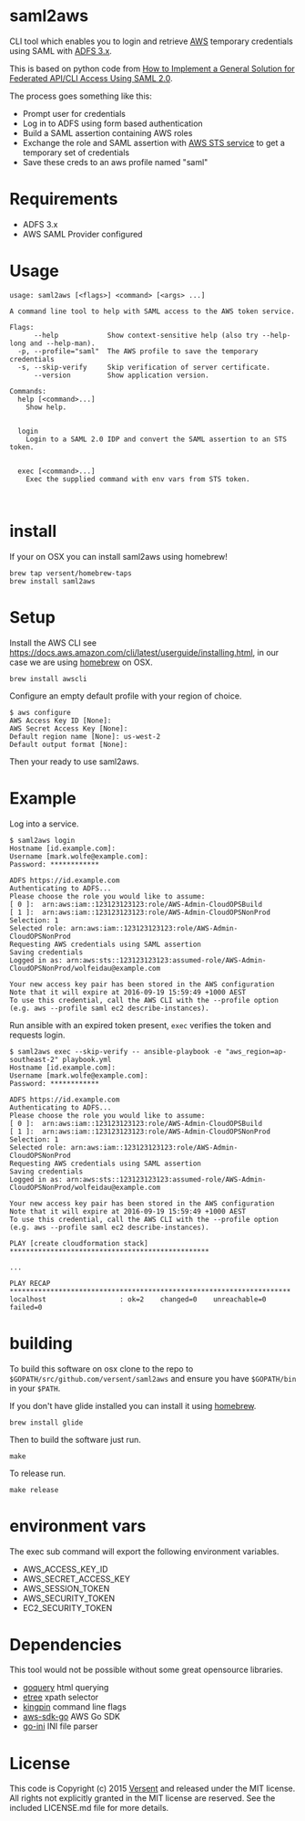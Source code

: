 # saml2aws

CLI tool which enables you to login and retrieve [AWS](https://aws.amazon.com/) temporary credentials using SAML with [ADFS 3.x](https://msdn.microsoft.com/en-us/library/bb897402.aspx).

This is based on python code from [
How to Implement a General Solution for Federated API/CLI Access Using SAML 2.0](https://blogs.aws.amazon.com/security/post/TxU0AVUS9J00FP/How-to-Implement-a-General-Solution-for-Federated-API-CLI-Access-Using-SAML-2-0).

The process goes something like this:

* Prompt user for credentials
* Log in to ADFS using form based authentication
* Build a SAML assertion containing AWS roles
* Exchange the role and SAML assertion with [AWS STS service](https://docs.aws.amazon.com/STS/latest/APIReference/Welcome.html) to get a temporary set of credentials
* Save these creds to an aws profile named "saml"

# Requirements

* ADFS 3.x 
* AWS SAML Provider configured

# Usage

```
usage: saml2aws [<flags>] <command> [<args> ...]

A command line tool to help with SAML access to the AWS token service.

Flags:
      --help            Show context-sensitive help (also try --help-long and --help-man).
  -p, --profile="saml"  The AWS profile to save the temporary credentials
  -s, --skip-verify     Skip verification of server certificate.
      --version         Show application version.

Commands:
  help [<command>...]
    Show help.


  login
    Login to a SAML 2.0 IDP and convert the SAML assertion to an STS token.


  exec [<command>...]
    Exec the supplied command with env vars from STS token.



```

# install

If your on OSX you can install saml2aws using homebrew!

```
brew tap versent/homebrew-taps
brew install saml2aws
```

# Setup

Install the AWS CLI see https://docs.aws.amazon.com/cli/latest/userguide/installing.html, in our case we are using [homebrew](http://brew.sh/) on OSX.

```
brew install awscli
```

Configure an empty default profile with your region of choice.

```
$ aws configure
AWS Access Key ID [None]:
AWS Secret Access Key [None]:
Default region name [None]: us-west-2
Default output format [None]:
```

Then your ready to use saml2aws.

# Example

Log into a service.

```
$ saml2aws login
Hostname [id.example.com]:
Username [mark.wolfe@example.com]:
Password: ************

ADFS https://id.example.com
Authenticating to ADFS...
Please choose the role you would like to assume:
[ 0 ]:  arn:aws:iam::123123123123:role/AWS-Admin-CloudOPSBuild
[ 1 ]:  arn:aws:iam::123123123123:role/AWS-Admin-CloudOPSNonProd
Selection: 1
Selected role: arn:aws:iam::123123123123:role/AWS-Admin-CloudOPSNonProd
Requesting AWS credentials using SAML assertion
Saving credentials
Logged in as: arn:aws:sts::123123123123:assumed-role/AWS-Admin-CloudOPSNonProd/wolfeidau@example.com

Your new access key pair has been stored in the AWS configuration
Note that it will expire at 2016-09-19 15:59:49 +1000 AEST
To use this credential, call the AWS CLI with the --profile option (e.g. aws --profile saml ec2 describe-instances).
```

Run ansible with an expired token present, `exec` verifies the token and requests login.

```
$ saml2aws exec --skip-verify -- ansible-playbook -e "aws_region=ap-southeast-2" playbook.yml
Hostname [id.example.com]:
Username [mark.wolfe@example.com]:
Password: ************

ADFS https://id.example.com
Authenticating to ADFS...
Please choose the role you would like to assume:
[ 0 ]:  arn:aws:iam::123123123123:role/AWS-Admin-CloudOPSBuild
[ 1 ]:  arn:aws:iam::123123123123:role/AWS-Admin-CloudOPSNonProd
Selection: 1
Selected role: arn:aws:iam::123123123123:role/AWS-Admin-CloudOPSNonProd
Requesting AWS credentials using SAML assertion
Saving credentials
Logged in as: arn:aws:sts::123123123123:assumed-role/AWS-Admin-CloudOPSNonProd/wolfeidau@example.com

Your new access key pair has been stored in the AWS configuration
Note that it will expire at 2016-09-19 15:59:49 +1000 AEST
To use this credential, call the AWS CLI with the --profile option (e.g. aws --profile saml ec2 describe-instances).

PLAY [create cloudformation stack] *************************************************

...

PLAY RECAP *********************************************************************
localhost                  : ok=2    changed=0    unreachable=0    failed=0

```

# building

To build this software on osx clone to the repo to `$GOPATH/src/github.com/versent/saml2aws` and ensure you have `$GOPATH/bin` in your `$PATH`.

If you don't have glide installed you can install it using [homebrew](http://brew.sh/).

```
brew install glide
```

Then to build the software just run.

```
make
```

To release run.

```
make release
```

# environment vars

The exec sub command will export the following environment variables.

* AWS_ACCESS_KEY_ID
* AWS_SECRET_ACCESS_KEY
* AWS_SESSION_TOKEN
* AWS_SECURITY_TOKEN
* EC2_SECURITY_TOKEN

# Dependencies

This tool would not be possible without some great opensource libraries.

* [goquery](https://github.com/PuerkitoBio/goquery) html querying
* [etree](github.com/beevik/etree) xpath selector
* [kingpin](github.com/alecthomas/kingpin) command line flags
* [aws-sdk-go](github.com/aws/aws-sdk-go) AWS Go SDK
* [go-ini](https://github.com/go-ini/ini) INI file parser

# License

This code is Copyright (c) 2015 [Versent](http://versent.com.au) and released under the MIT license. All rights not explicitly 
granted in the MIT license are reserved. See the included LICENSE.md file for more details.
